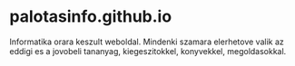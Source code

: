 # palotasinfo.github.io
Informatika orara keszult weboldal. Mindenki szamara elerhetove valik az eddigi es a jovobeli tananyag, kiegeszitokkel, konyvekkel, megoldasokkal.
